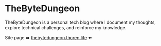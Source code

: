 # TheByteDungeon
TheByteDungeon is a personal tech blog where I document my thoughts, explore technical challenges, and reinforce my knowledge.

Site page :arrow_right: [thebytedungeon.thoren.life](http://thebytedungeon.thoren.life/) :arrow_left: